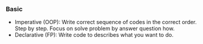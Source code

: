 
### Basic
- Imperative (OOP): Write correct sequence of codes in the correct order. Step by step. Focus on solve problem by answer question how.
- Declarative (FP): Write code to describes what you want to do.
